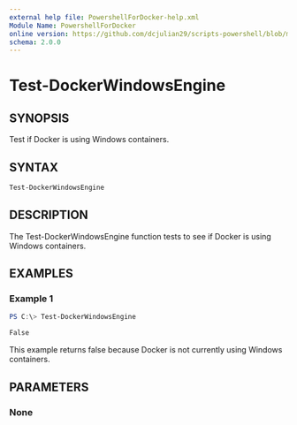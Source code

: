 ```yaml
---
external help file: PowershellForDocker-help.xml
Module Name: PowershellForDocker
online version: https://github.com/dcjulian29/scripts-powershell/blob/main/Modules/PowershellForDocker/docs/Test-DockerWindowsEngine.md
schema: 2.0.0
---
```


# Test-DockerWindowsEngine

## SYNOPSIS

Test if Docker is using Windows containers.

## SYNTAX

```powershell
Test-DockerWindowsEngine
```

## DESCRIPTION

The Test-DockerWindowsEngine function tests to see if Docker is using Windows containers.

## EXAMPLES

### Example 1

```powershell
PS C:\> Test-DockerWindowsEngine

False
```

This example returns false because Docker is not currently using Windows containers.

## PARAMETERS

### None
